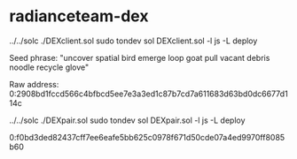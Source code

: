 # radianceteam-dex


../../solc ./DEXclient.sol
sudo tondev sol DEXclient.sol -l js -L deploy

Seed phrase: "uncover spatial bird emerge loop goat pull vacant debris noodle recycle glove"

Raw address: 0:2908bd1fccd566c4bfbcd5ee7e3a3ed1c87b7cd7a611683d63bd0dc6677d114c

../../solc ./DEXpair.sol
sudo tondev sol DEXpair.sol -l js -L deploy

0:f0bd3ded82437cff7ee6eafe5bb625c0978f671d50cde07a4ed9970ff8085b60